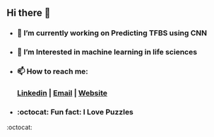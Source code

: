 ## Hi there 👋

+ ###  🔭 I’m currently working on Predicting TFBS using CNN
+ ###  🌱 I’m Interested in machine learning in life sciences
+ ###  📫 How to reach me:
  ###  <FontAwesomeIcon icon="fa-brands fa-linkedin" />[Linkedin](https://www.linkedin.com/in/neda-esfehani/) | <a href="mailto:neda.esfehani@gmail.com">Email</a> | [Website]()
+ ### :octocat: Fun fact: I Love Puzzles


:octocat:
